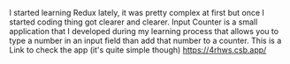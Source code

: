 I started learning Redux lately, it was pretty complex at first but once I started coding thing got clearer and clearer. Input Counter is a small application that I developed during my learning process that allows you to type a number in an input field than add that number to a counter. 
This is a Link to check the app (it's quite simple though) https://4rhws.csb.app/
